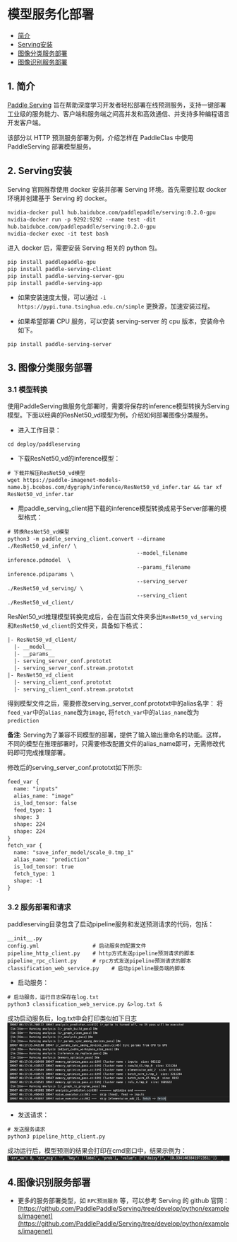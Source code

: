 # 模型服务化部署
- [简介](#简介)
- [Serving安装](#Serving安装)
- [图像分类服务部署](#图像分类服务部署)
- [图像识别服务部署](#图像识别服务部署)

<a name="简介"></a>
## 1. 简介
[Paddle Serving](https://github.com/PaddlePaddle/Serving) 旨在帮助深度学习开发者轻松部署在线预测服务，支持一键部署工业级的服务能力、客户端和服务端之间高并发和高效通信、并支持多种编程语言开发客户端。

该部分以 HTTP 预测服务部署为例，介绍怎样在 PaddleClas 中使用 PaddleServing 部署模型服务。

<a name="Serving安装"></a>
## 2. Serving安装

Serving 官网推荐使用 docker 安装并部署 Serving 环境。首先需要拉取 docker 环境并创建基于 Serving 的 docker。

```shell
nvidia-docker pull hub.baidubce.com/paddlepaddle/serving:0.2.0-gpu
nvidia-docker run -p 9292:9292 --name test -dit hub.baidubce.com/paddlepaddle/serving:0.2.0-gpu
nvidia-docker exec -it test bash
```

进入 docker 后，需要安装 Serving 相关的 python 包。

```shell
pip install paddlepaddle-gpu
pip install paddle-serving-client
pip install paddle-serving-server-gpu
pip install paddle-serving-app
```

* 如果安装速度太慢，可以通过 `-i https://pypi.tuna.tsinghua.edu.cn/simple` 更换源，加速安装过程。

* 如果希望部署 CPU 服务，可以安装 serving-server 的 cpu 版本，安装命令如下。

```shell
pip install paddle-serving-server
```
<a name="图像分类服务部署"></a>
## 3. 图像分类服务部署
### 3.1 模型转换
使用PaddleServing做服务化部署时，需要将保存的inference模型转换为Serving模型。下面以经典的ResNet50_vd模型为例，介绍如何部署图像分类服务。
- 进入工作目录：
```shell
cd deploy/paddleserving
```

- 下载ResNet50_vd的inference模型：
```shell
# 下载并解压ResNet50_vd模型
wget https://paddle-imagenet-models-name.bj.bcebos.com/dygraph/inference/ResNet50_vd_infer.tar && tar xf ResNet50_vd_infer.tar
```

- 用paddle_serving_client把下载的inference模型转换成易于Server部署的模型格式：
```
# 转换ResNet50_vd模型
python3 -m paddle_serving_client.convert --dirname ./ResNet50_vd_infer/ \
                                         --model_filename inference.pdmodel  \
                                         --params_filename inference.pdiparams \
                                         --serving_server ./ResNet50_vd_serving/ \
                                         --serving_client ./ResNet50_vd_client/
```
ResNet50_vd推理模型转换完成后，会在当前文件夹多出`ResNet50_vd_serving` 和`ResNet50_vd_client`的文件夹，具备如下格式：
```
|- ResNet50_vd_client/
  |- __model__  
  |- __params__
  |- serving_server_conf.prototxt  
  |- serving_server_conf.stream.prototxt
|- ResNet50_vd_client
  |- serving_client_conf.prototxt  
  |- serving_client_conf.stream.prototxt
```
得到模型文件之后，需要修改serving_server_conf.prototxt中的alias名字： 将`feed_var`中的`alias_name`改为`image`, 将`fetch_var`中的`alias_name`改为`prediction`

**备注**:  Serving为了兼容不同模型的部署，提供了输入输出重命名的功能。这样，不同的模型在推理部署时，只需要修改配置文件的alias_name即可，无需修改代码即可完成推理部署。

修改后的serving_server_conf.prototxt如下所示:
```
feed_var {
  name: "inputs"
  alias_name: "image"
  is_lod_tensor: false
  feed_type: 1
  shape: 3
  shape: 224
  shape: 224
}
fetch_var {
  name: "save_infer_model/scale_0.tmp_1"
  alias_name: "prediction"
  is_lod_tensor: true
  fetch_type: 1
  shape: -1
}
```
### 3.2 服务部署和请求
paddleserving目录包含了启动pipeline服务和发送预测请求的代码，包括：
```shell
__init__.py
config.yml                 # 启动服务的配置文件
pipeline_http_client.py    # http方式发送pipeline预测请求的脚本
pipeline_rpc_client.py     # rpc方式发送pipeline预测请求的脚本
classification_web_service.py    # 启动pipeline服务端的脚本
```
- 启动服务：
```shell
# 启动服务，运行日志保存在log.txt
python3 classification_web_service.py &>log.txt &
```
成功启动服务后，log.txt中会打印类似如下日志
![](../../../deploy/paddleserving/imgs/start_server.png)
- 发送请求：
```shell
# 发送服务请求
python3 pipeline_http_client.py
```
成功运行后，模型预测的结果会打印在cmd窗口中，结果示例为：
![](../../../deploy/paddleserving/imgs/results.png)

<a name="图像识别服务部署"></a>
## 4.图像识别服务部署

* 更多的服务部署类型，如 `RPC预测服务` 等，可以参考 Serving 的 github 官网：[https://github.com/PaddlePaddle/Serving/tree/develop/python/examples/imagenet](https://github.com/PaddlePaddle/Serving/tree/develop/python/examples/imagenet)

